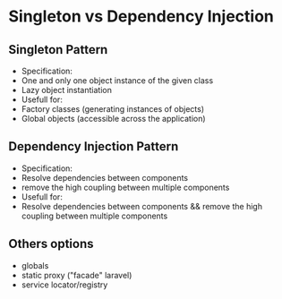 # Singleton vs Dependency Injection

## Singleton Pattern

- Specification:
 - One and only one object instance of the given class
 - Lazy object instantiation
- Usefull for:
 - Factory classes (generating instances of objects)
 - Global objects (accessible across the application)

## Dependency Injection Pattern

- Specification:
 - Resolve dependencies between components
 - remove the high coupling between multiple components
- Usefull for:
 - Resolve dependencies between components && remove the high coupling between multiple components

## Others options

- globals
- static proxy ("facade" laravel)
- service locator/registry
